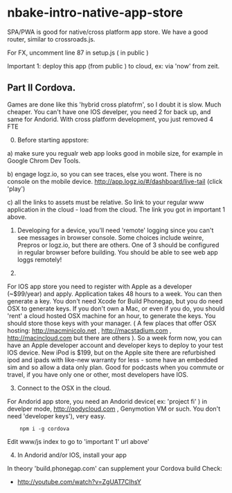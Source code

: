 # nbake-intro-native-app-store

SPA/PWA is good for native/cross platform app store.
We have a good router, similar to crossroads.js.

For FX, uncomment line 87 in setup.js ( in public )

Important 1: deploy this app (from public ) to cloud, ex: via 'now' from zeit.

## Part II Cordova.

Games are done like this 'hybrid cross platofrm', so I doubt it is slow.
Much cheaper. You can't have one IOS develper, you need 2 for back up, and same for Andorid. With cross platform development, you just removed 4 FTE


0. Before starting appstore:

a) make sure you regualr web app looks good in mobile size, for example in Google Chrom Dev Tools.

b) engage logz.io, so you can see traces, else you wont. There is no console on the mobile device. http://app.logz.io/#/dashboard/live-tail (click 'play')

c) all the links to assets must be relative. So link to your regular www application in the cloud - load from the cloud. The link you got in important 1 above.

1. Developing for a device, you'll need 'remote' logging since you can't see messages in browser console. Some choices include weinre, Prepros or logz.io, but there are others. One of 3 should be configured in regular browser before building. You should be able to see web app loggs remotely!


2.

For IOS app store you need to register with Apple as a developer (~$99/year) and apply. Application takes 48 hours to a week. You can then generate a key. You don't need Xcode
for Build Phonegap, but you do need OSX to generate keys. If you don't own a Mac, or even if you do, you should 'rent' a cloud hosted OSX machine for an hour, to generate the keys. You should store those keys with your manager.
( A few places that offer OSX hosting: http://macminicolo.net , http://macstadium.com , http://macincloud.com but there are others ).
So a week form now, you can have an Apple developer account and developer keys to deploy to your test IOS device. New iPod is $199, but on the Apple site there are refurbished ipod and ipads with like-new warranty for less - some have an embedded sim and so allow a data only plan.  Good for podcasts when you commute or travel, if you have only one or other, most developers have IOS.

3. Connect to the OSX in the cloud.

For Andorid app store, you need an Andorid device( ex: 'project fi' ) in develper mode, http://qodycloud.com , Genymotion VM or such. You don't need 'developer keys'), very easy.


		npm i -g cordova


Edit www/js index to go to 'important 1' url above'


4. In Andorid and/or IOS, install your app

In theory 'build.phonegap.com' can supplement your Cordova build
Check:
- http://youtube.com/watch?v=ZgUAT7CIhsY
